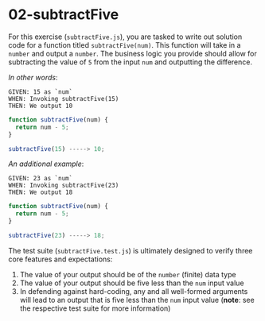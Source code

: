 # 02-subtractFive

For this exercise (`subtractFive.js`), you are tasked to write out solution code for a function titled `subtractFive(num)`. This function will take in a `number` and output a `number`. The business logic you provide should allow for subtracting the value of `5` from the input `num` and outputting the difference.

_In other words_:

```
GIVEN: 15 as `num`
WHEN: Invoking subtractFive(15)
THEN: We output 10
```

```js
function subtractFive(num) {
  return num - 5;
}

subtractFive(15) -----> 10;
```

_An additional example_:

```
GIVEN: 23 as `num`
WHEN: Invoking subtractFive(23)
THEN: We output 18
```

```js
function subtractFive(num) {
  return num - 5;
}

subtractFive(23) -----> 18;
```

The test suite (`subtractFive.test.js`) is ultimately designed to verify three core features and expectations:

1) The value of your output should be of the `number` (finite) data type 
2) The value of your output should be five less than the `num` input value
3) In defending against hard-coding, any and all well-formed arguments will lead to an output that is five less than the `num` input value (**note**: see the respective test suite for more information)